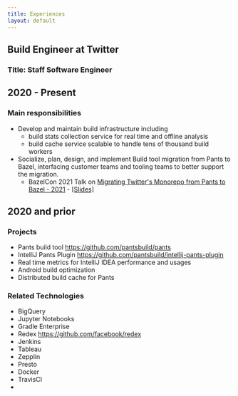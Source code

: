 ```yaml
---
title: Experiences
layout: default
---
```


Build Engineer at Twitter
---------------------------------

### Title: Staff Software Engineer

## 2020 - Present

### Main responsibilities

* Develop and maintain build infrastructure including
  * build stats collection service for real time and offline analysis
  * build cache service scalable to handle tens of thousand build workers
* Socialize, plan, design, and implement Build tool migration from Pants to Bazel, interfacing customer teams and tooling teams to better support the migration.
  * BazelCon 2021 Talk on [Migrating Twitter's Monorepo from Pants to Bazel - 2021](https://opensourcelive.withgoogle.com/events/bazelcon2021?talk=migrating-twitter) - [[Slides]](bazelcon2021.pdf)

## 2020 and prior

### Projects
* Pants build tool https://github.com/pantsbuild/pants
* IntelliJ Pants Plugin https://github.com/pantsbuild/intellij-pants-plugin
* Real time metrics for IntelliJ IDEA performance and usages
* Android build optimization
* Distributed build cache for Pants

### Related Technologies
* BigQuery
* Jupyter Notebooks
* Gradle Enterprise
* Redex https://github.com/facebook/redex
* Jenkins
* Tableau
* Zepplin
* Presto
* Docker
* TravisCI
* 